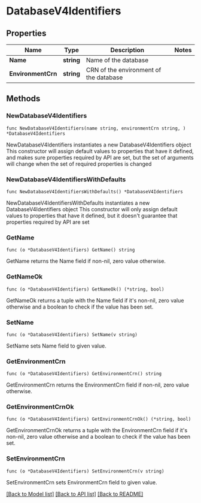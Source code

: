 # DatabaseV4Identifiers

## Properties

Name | Type | Description | Notes
------------ | ------------- | ------------- | -------------
**Name** | **string** | Name of the database | 
**EnvironmentCrn** | **string** | CRN of the environment of the database | 

## Methods

### NewDatabaseV4Identifiers

`func NewDatabaseV4Identifiers(name string, environmentCrn string, ) *DatabaseV4Identifiers`

NewDatabaseV4Identifiers instantiates a new DatabaseV4Identifiers object
This constructor will assign default values to properties that have it defined,
and makes sure properties required by API are set, but the set of arguments
will change when the set of required properties is changed

### NewDatabaseV4IdentifiersWithDefaults

`func NewDatabaseV4IdentifiersWithDefaults() *DatabaseV4Identifiers`

NewDatabaseV4IdentifiersWithDefaults instantiates a new DatabaseV4Identifiers object
This constructor will only assign default values to properties that have it defined,
but it doesn't guarantee that properties required by API are set

### GetName

`func (o *DatabaseV4Identifiers) GetName() string`

GetName returns the Name field if non-nil, zero value otherwise.

### GetNameOk

`func (o *DatabaseV4Identifiers) GetNameOk() (*string, bool)`

GetNameOk returns a tuple with the Name field if it's non-nil, zero value otherwise
and a boolean to check if the value has been set.

### SetName

`func (o *DatabaseV4Identifiers) SetName(v string)`

SetName sets Name field to given value.


### GetEnvironmentCrn

`func (o *DatabaseV4Identifiers) GetEnvironmentCrn() string`

GetEnvironmentCrn returns the EnvironmentCrn field if non-nil, zero value otherwise.

### GetEnvironmentCrnOk

`func (o *DatabaseV4Identifiers) GetEnvironmentCrnOk() (*string, bool)`

GetEnvironmentCrnOk returns a tuple with the EnvironmentCrn field if it's non-nil, zero value otherwise
and a boolean to check if the value has been set.

### SetEnvironmentCrn

`func (o *DatabaseV4Identifiers) SetEnvironmentCrn(v string)`

SetEnvironmentCrn sets EnvironmentCrn field to given value.



[[Back to Model list]](../README.md#documentation-for-models) [[Back to API list]](../README.md#documentation-for-api-endpoints) [[Back to README]](../README.md)


